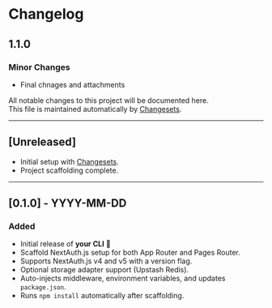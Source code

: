 # Changelog

## 1.1.0

### Minor Changes

- Final chnages and attachments

All notable changes to this project will be documented here.  
This file is maintained automatically by [Changesets](https://github.com/changesets/changesets).

---

## [Unreleased]

- Initial setup with [Changesets](https://github.com/changesets/changesets).
- Project scaffolding complete.

---

## [0.1.0] - YYYY-MM-DD

### Added

- Initial release of **your CLI** 🎉
- Scaffold NextAuth.js setup for both App Router and Pages Router.
- Supports NextAuth.js v4 and v5 with a version flag.
- Optional storage adapter support (Upstash Redis).
- Auto-injects middleware, environment variables, and updates `package.json`.
- Runs `npm install` automatically after scaffolding.
